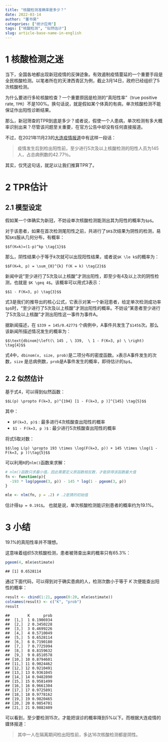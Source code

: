 ```yaml
---
title: "核酸检测准确率是多少？"
date: 2022-03-14
author: "董书昊"
categories: ["统计应用"]
tags: ["核酸检测", "似然估计"]
slug: article-base-name-in-english
---
```




# 1 核酸检测之迷

当下，全国各地都出现新冠疫情的反弹迹象。有效遏制疫情蔓延的一个重要手段是全民核酸检测。以笔者所在的天津西青区为例，截止3月14日，政府已经组织了5次核酸检测。

为什么要进行多轮核酸检查？一个重要原因是检测的“真阳性率”（true positive rate, `TPR`）不是100%。换句话说，就是假如某个体真的有病，单次核酸检测不能保证作出阳性诊断结果。

那么，新冠筛查的TPR到底是多少？或者说，假使一个人患病，单次检测有多大概率识别出来？尽管该问题至关重要，在官方公告中却没有任何直接报道。

不过，在2021年11月23的[大连疫情报道](https://news.mydrivers.com/1/798/798127.htm)中有这样一段话：

> 疫情发生后到检出阳性前，至少进行5次及以上核酸检测的阳性人员为145人，占总病例数的42.77％。

其实，仅凭这句话，就足以让我们推算TPR了。

# 2 TPR估计

## 2.1 模型设定

假如某一个体确实为新冠，不妨设单次核酸检测能测出其为阳性的概率为`$p$`。

对于该患者，如果在首次检测尾阳性之前，共进行了`$K$`次结果为阴性的检测，易知`$K$`服从几何分布，有概率：

`$$f(K=k)=(1-p)^kp \tag{1}$$`

那么，阴性结果小于等于$k$次就可以出现阳性结果，或者说`$K \le k$`的概率为：

`$$F(K=k, p) = \sum_{0}^{k} f(K = k) \tag{2}$$`

新闻中说“至少进行了5次及以上核酸”才测出阳性，即至少有4及以上次的阴性检测，也就是 `$K \geq 4$`。该概率可以用式3表示：

`$$1 - F(K=3, p) \tag{3}$$`

式3是我们的推导出的核心公式，它表示对某一个新冠患者，给定单次检测成功率`$p$`时，“至少进行了5次及以上核酸”才测出阳性的概率。不妨设“某患者至少进行了5次及以上核酸”才测出阳性这一事件为事件A。

据新闻描述，在 `$339 = 145/0.4277$` 个病例中，A事件共发生了`$145$`次。那么该新闻所描述情况发生的概率为：

`$$\text{dbinom}\left(\ 145 , \ 339,  \ 1 - F(K=3, p) \ \right) \tag{4}$$`

式4中，`dbinom(x, size, prob)`是二项分布的密度函数。`x`表示A事件发生的次数，`size` 是总病例数，`prob`是A事件发生的概率，即待估计的`$p$`。

## 2.2 似然估计

基于式4，可以得到似然函数：

`$$L(p) \propto F(k=3, p)^{194} [1 - F(k=3, p )]^{145} \tag{5}$$`

其中：

- `$F(k=3, p)$` : 最多进行4次核酸查出阳性的概率
- `$1 - F(k=3, p )$` : 最少进行5次核酸查出阳性的概率

将式5取对数：

`$$\log L(p) \propto 193 \times \log(F(k=3, p)) + 145 \times \log(1 - F(k=3, p ))\tag{5}$$`

可以利用`R`的`nlm()`函数来求解：


```r
# nlm()函数只求最小值，因此需要定义原函数相反数，才能获得该函数最大值
fn <- function(p){
  -193 * log(pgeom(3, p)) - 145 * log(1 - pgeom(3, p))
}

mle <- nlm(fn, p = .2) # .2是猜的初始值
```

估计得`$p = 0.191$`。 也就是说，单次核酸检测能识别患者的概率约为19.1%。

# 3 小结

19.1%的真阳性率并不理想。

这意味着组织5次核酸检测，患者被筛查出来的概率只有65.3%：


```r
pgeom(4, mle$estimate)
```

```
## [1] 0.6528114
```

通过下面代码，可以得到对于确实患病的人，检测次数小于等于 $K$ 次便能查出阳性的概率：


```r
result <- cbind(1:21, pgeom(0:20, mle$estimate)) 
colnames(result) <- c("K", "prob")
result
```

```
##        K      prob
##  [1,]  1 0.1906934
##  [2,]  2 0.3450228
##  [3,]  3 0.4699226
##  [4,]  4 0.5710049
##  [5,]  5 0.6528114
##  [6,]  6 0.7190180
##  [7,]  7 0.7725994
##  [8,]  8 0.8159632
##  [9,]  9 0.8510578
## [10,] 10 0.8794601
## [11,] 11 0.9024462
## [12,] 12 0.9210491
## [13,] 13 0.9361045
## [14,] 14 0.9482890
## [15,] 15 0.9581499
## [16,] 16 0.9661304
## [17,] 17 0.9725891
## [18,] 18 0.9778162
## [19,] 19 0.9820465
## [20,] 20 0.9854701
## [21,] 21 0.9882409
```

可以看到，至少要检测15次，才能把误诊的概率降到5%以下。而根据大连疫情的媒体报道：

> 其中一人在隔离期间检出阳性前，多达16次核酸检测都是阴性。


